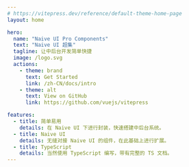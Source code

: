 ```yaml
---
# https://vitepress.dev/reference/default-theme-home-page
layout: home

hero:
  name: "Naive UI Pro Components"
  text: "Naive UI 超集"
  tagline: 让中后台开发简单快捷
  image: /logo.svg
  actions:
    - theme: brand
      text: Get Started
      link: /zh-CN/docs/intro
    - theme: alt
      text: View on GitHub
      link: https://github.com/vuejs/vitepress

features:
  - title: 简单易用
    details: 在 Naive UI 下进行封装，快速搭建中后台系统。
  - title: Naive UI
    details: 无缝对接 Naive UI 的组件，在此基础上进行扩展。
  - title: TypeScript
    details: 当然使用 TypeScript 编写，带有完整的 TS 文档。
---
```


